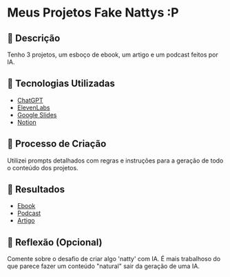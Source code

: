 # Meus Projetos Fake Nattys :P

## 📒 Descrição
Tenho 3 projetos, um esboço de ebook, um artigo e um podcast feitos por IA.

## 🤖 Tecnologias Utilizadas
- [ChatGPT](https://chat.openai.com/)
- [ElevenLabs](https://beta.elevenlabs.io/)
- [Google Slides](https://docs.google.com/presentation/)
- [Notion](https://www.notion.so)

## 🧐 Processo de Criação
Utilizei prompts detalhados com regras e instruções para a geração de todo o conteúdo dos projetos.

## 🚀 Resultados
- [Ebook](https://github.com/qu4resm4/git_ebook)
- [Podcast](https://github.com/qu4resm4/podcast-feito-por-ia)
- [Artigo](https://github.com/qu4resm4/artigo-feito-por-ia)

## 💭 Reflexão (Opcional)
Comente sobre o desafio de criar algo 'natty' com IA.
É mais trabalhoso do que parece fazer um conteúdo "natural" sair da geração de uma IA.
